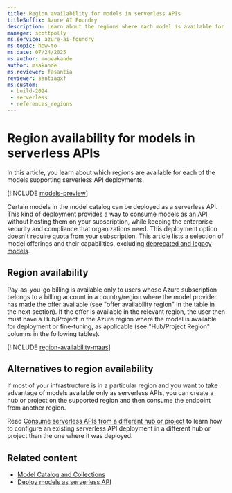 ```yaml
---
title: Region availability for models in serverless APIs
titleSuffix: Azure AI Foundry
description: Learn about the regions where each model is available for deployment in serverless APIs via Azure AI Foundry.
manager: scottpolly
ms.service: azure-ai-foundry
ms.topic: how-to
ms.date: 07/24/2025
ms.author: mopeakande
author: msakande
ms.reviewer: fasantia
reviewer: santiagxf
ms.custom: 
 - build-2024
 - serverless
 - references_regions
---
```


# Region availability for models in serverless APIs

In this article, you learn about which regions are available for each of the models supporting serverless API deployments.

[!INCLUDE [models-preview](../includes/models-preview.md)]

Certain models in the model catalog can be deployed as a serverless API. This kind of deployment provides a way to consume models as an API without hosting them on your subscription, while keeping the enterprise security and compliance that organizations need. This deployment option doesn't require quota from your subscription. This article lists a selection of model offerings and their capabilities, excluding [deprecated and legacy models](../../concepts/model-lifecycle-retirement.md#deprecated). 

## Region availability

Pay-as-you-go billing is available only to users whose Azure subscription belongs to a billing account in a country/region where the model provider has made the offer available (see "offer availability region" in the table in the next section). If the offer is available in the relevant region, the user then must have a Hub/Project in the Azure region where the model is available for deployment or fine-tuning, as applicable (see "Hub/Project Region" columns in the following tables).


[!INCLUDE [region-availability-maas](../includes/region-availability-maas.md)]


## Alternatives to region availability

If most of your infrastructure is in a particular region and you want to take advantage of models available only as serverless APIs, you can create a hub or project on the supported region and then consume the endpoint from another region. 

Read [Consume serverless APIs from a different hub or project](deploy-models-serverless-connect.md) to learn how to configure an existing serverless API deployment in a different hub or project than the one where it was deployed.

## Related content

- [Model Catalog and Collections](model-catalog-overview.md)
- [Deploy models as serverless API](deploy-models-serverless.md)


